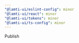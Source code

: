 ```yaml
---
"@lamti-ui/eslint-config": minor
"@lamti-ui/react": minor
"@lamti-ui/tokens": minor
"@lamti-ui/ts-config": minor
---
```


Publish
